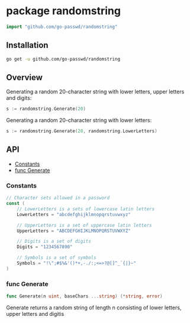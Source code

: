 # package randomstring

~~~go
import "github.com/go-passwd/randomstring"
~~~

## Installation

~~~sh
go get -u github.com/go-passwd/randomstring
~~~

## Overview

Generating a random 20-character string with lower letters, upper letters and digits:

~~~go
s := randomstring.Generate(20)
~~~

Generating a random 20-character string with lower letters:

~~~go
s := randomstring.Generate(20, randomstring.LowerLetters)
~~~

## API

* [Constants](randomstring.md#constants)
* [func Generate](randomstring.md#func-generate)

### Constants

~~~go
// Character sets allowed in a password
const (
	// LowerLetters is a sets of lowercase latin letters
	LowerLetters = "abcdefghijklmnopqrstuvwxyz"

	// UpperLetters is a set of uppercase latin letters
	UpperLetters = "ABCDEFGHIJKLMNOPQRSTUVWXYZ"

	// Digits is a set of digits
	Digits = "1234567890"

	// Symbols is a set of symbols
	Symbols = "!\";#$%&'()*+,-./:;<=>?@[]^_`{|}~"
)
~~~

### func Generate

~~~go
func Generate(n uint, baseChars ...string) (*string, error)
~~~

Generate returns a random string of length n consisting of lower letters, upper letters and digitis
